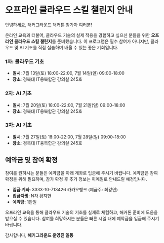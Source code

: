 # 오프라인 클라우드 스킬 챌린지 안내


안녕하세요, 해커그라운드 해커톤 참가자 여러분!

온라인 교육과 더불어, 클라우드 기술의 실제 적용을 경험하고 싶으신 분들을 위한 **오프라인 클라우드 스킬 챌린지**를 준비했습니다. 이 프로그램은 필수 참여가 아니지만, 클라우드 및 AI 기초를 직접 실습하며 배울 수 있는 좋은 기회입니다.


### 1차: 클라우드 기초

- **일시**: 7월 13일(토) 18:00-22:00, 7월 14일(일) 09:00-18:00
- **장소**: 경북대 IT융복합관 강의실 245호


### 2차: AI 기초

- **일시**: 7월 20일(토) 18:00-22:00, 7월 21일(일) 09:00-18:00
- **장소**: 경북대 IT융복합관 강의실 245호


### 3차: AI 기초

- **일시**: 7월 27일(토) 18:00-22:00, 7월 28일(일) 09:00-18:00
- **장소**: 경북대 IT융복합관 강의실 245호


## 예약금 및 참여 확정

참여를 원하시는 분들은 예약금을 아래 계좌로 입금해 주시기 바랍니다. 예약금은 참여 확정을 위해 필요하며, 참가 확정 후 추가 정보는 이메일로 안내드릴 예정입니다.

- **입금 계좌**: 3333-10-713426 카카오뱅크 (예금주: 최강민)
- **입금자명**: N차 황지현 
- **예약금**: 1만원

오프라인 교육을 통해 클라우드 기술의 기초를 실제로 체험하고, 해커톤 준비에 도움을 받으실 수 있습니다. 참여를 희망하시는 분들은 빠른 시일 내에 예약금을 입금해 주시기 바랍니다.

감사합니다,
**해커그라운드 운영진 일동**